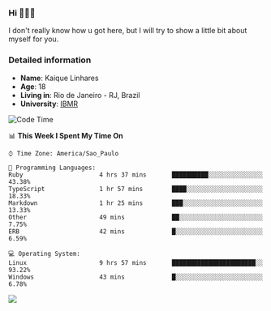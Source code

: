 ### Hi 🙋🏽‍♂️

I don't really know how u got here, but I will try to show a little bit about myself for you.

### Detailed information

* **Name**: Kaique Linhares
* **Age**: 18
* **Living in**: Rio  de Janeiro - RJ, Brazil
* **University**: [IBMR](https://www.ibmr.br/)

<!--START_SECTION:waka-->
![Code Time](http://img.shields.io/badge/Code%20Time-12%20hrs%2056%20mins-blue)

📊 **This Week I Spent My Time On** 

```text
⌚︎ Time Zone: America/Sao_Paulo

💬 Programming Languages: 
Ruby                     4 hrs 37 mins       ██████████░░░░░░░░░░░░░░░   43.38% 
TypeScript               1 hr 57 mins        ████░░░░░░░░░░░░░░░░░░░░░   18.33% 
Markdown                 1 hr 25 mins        ███░░░░░░░░░░░░░░░░░░░░░░   13.33% 
Other                    49 mins             ██░░░░░░░░░░░░░░░░░░░░░░░   7.75% 
ERB                      42 mins             █░░░░░░░░░░░░░░░░░░░░░░░░   6.59%

💻 Operating System: 
Linux                    9 hrs 57 mins       ███████████████████████░░   93.22% 
Windows                  43 mins             █░░░░░░░░░░░░░░░░░░░░░░░░   6.78%

```


<!--END_SECTION:waka-->

<a href="https://www.linkedin.com/in/kaique-linhares-25a840208/"  target="_blank"><img src="https://img.shields.io/badge/-LinkedIn-%230077B5?style=for-the-badge&logo=linkedin&logoColor=white" target="_blank"></a>
